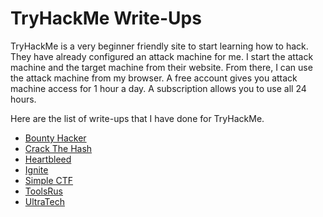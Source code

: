 # TryHackMe Write-Ups

TryHackMe is a very beginner friendly site to start learning how to hack. They have already configured an attack machine for me. I start the attack machine and the target machine from their website. From there, I can use the attack machine from my browser. A free account gives you attack machine access for 1 hour a day. A subscription allows you to use all 24 hours.

Here are the list of write-ups that I have done for TryHackMe.

- [Bounty Hacker](bounty_hacker.md)
- [Crack The Hash](crack_the_hash.md)
- [Heartbleed](heartbleed.md)
- [Ignite](ignite.md)
- [Simple CTF](simple_ctf.md)
- [ToolsRus](tools_r_us.md)
- [UltraTech](ultra_tech.md)
